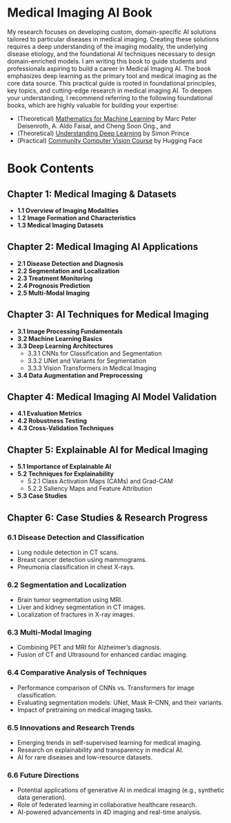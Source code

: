 # Medical Imaging AI Book

My research focuses on developing custom, domain-specific AI solutions tailored to particular diseases in medical imaging. Creating these solutions requires a deep understanding of the imaging modality, the underlying disease etiology, and the foundational AI techniques necessary to design domain-enriched models. I am writing this book to guide students and professionals aspiring to build a career in Medical Imaging AI. The book emphasizes deep learning as the primary tool and medical imaging as the core data source. This practical guide is rooted in foundational principles, key topics, and cutting-edge research in medical imaging AI. To deepen your understanding, I recommend referring to the following foundational books, which are highly valuable for building your expertise:

* (Theoretical) [Mathematics for Machine Learning](https://mml-book.github.io/) by Marc Peter Deisenroth, A. Aldo Faisal, and Cheng Soon Ong., and
* (Theoretical) [Understanding Deep Learning](https://udlbook.github.io/udlbook/) by Simon Prince 
* (Practical) [Community Computer Vision Course](https://huggingface.co/learn/computer-vision-course/unit0/welcome/welcome) by Hugging Face

# Book Contents

## Chapter 1: Medical Imaging & Datasets
- **1.1 Overview of Imaging Modalities**
- **1.2 Image Formation and Characteristics**
- **1.3 Medical Imaging Datasets**

## Chapter 2: Medical Imaging AI Applications
- **2.1 Disease Detection and Diagnosis**
- **2.2 Segmentation and Localization**
- **2.3 Treatment Monitoring**
- **2.4 Prognosis Prediction**
- **2.5 Multi-Modal Imaging**

## Chapter 3: AI Techniques for Medical Imaging
- **3.1 Image Processing Fundamentals**
- **3.2 Machine Learning Basics**
- **3.3 Deep Learning Architectures**
  - 3.3.1 CNNs for Classification and Segmentation
  - 3.3.2 UNet and Variants for Segmentation
  - 3.3.3 Vision Transformers in Medical Imaging
- **3.4 Data Augmentation and Preprocessing**

## Chapter 4: Medical Imaging AI Model Validation
- **4.1 Evaluation Metrics**
- **4.2 Robustness Testing**
- **4.3 Cross-Validation Techniques**

## Chapter 5: Explainable AI for Medical Imaging
- **5.1 Importance of Explainable AI**
- **5.2 Techniques for Explainability**
  - 5.2.1 Class Activation Maps (CAMs) and Grad-CAM
  - 5.2.2 Saliency Maps and Feature Attribution
- **5.3 Case Studies**

## Chapter 6: Case Studies & Research Progress

### **6.1 Disease Detection and Classification**
- Lung nodule detection in CT scans.
- Breast cancer detection using mammograms.
- Pneumonia classification in chest X-rays.

### **6.2 Segmentation and Localization**
- Brain tumor segmentation using MRI.
- Liver and kidney segmentation in CT images.
- Localization of fractures in X-ray images.

### **6.3 Multi-Modal Imaging**
- Combining PET and MRI for Alzheimer’s diagnosis.
- Fusion of CT and Ultrasound for enhanced cardiac imaging.

### **6.4 Comparative Analysis of Techniques**
- Performance comparison of CNNs vs. Transformers for image classification.
- Evaluating segmentation models: UNet, Mask R-CNN, and their variants.
- Impact of pretraining on medical imaging tasks.

### **6.5 Innovations and Research Trends**
- Emerging trends in self-supervised learning for medical imaging.
- Research on explainability and transparency in medical AI.
- AI for rare diseases and low-resource datasets.

### **6.6 Future Directions**
- Potential applications of generative AI in medical imaging (e.g., synthetic data generation).
- Role of federated learning in collaborative healthcare research.
- AI-powered advancements in 4D imaging and real-time analysis.
